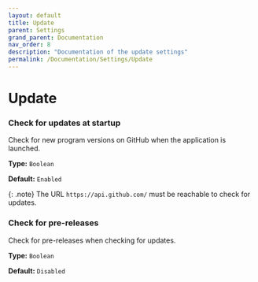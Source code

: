 ```yaml
---
layout: default
title: Update
parent: Settings
grand_parent: Documentation
nav_order: 8
description: "Documentation of the update settings"
permalink: /Documentation/Settings/Update
---
```


# Update

### Check for updates at startup

Check for new program versions on GitHub when the application is launched.

**Type:** `Boolean`

**Default:** `Enabled`

{: .note}
The URL `https://api.github.com/` must be reachable to check for updates.

### Check for pre-releases

Check for pre-releases when checking for updates.

**Type:** `Boolean`

**Default:** `Disabled`
